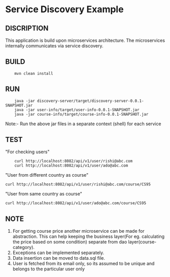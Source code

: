 # Service Discovery Example

## DISCRIPTION
This application is build upon microservices architecture.
The microservices internally communicates via service discovery.

## BUILD
```
    mvn clean install
```

## RUN
```
    java -jar discovery-server/target/discovery-server-0.0.1-SNAPSHOT.jar 
    java -jar user-info/target/user-info-0.0.1-SNAPSHOT.jar 
    java -jar course-info/target/course-info-0.0.1-SNAPSHOT.jar 
```

Note:- Run the above jar files in a separate context (shell) for each service

## TEST

"For checking users"
```
    curl http://localhost:8082/api/v1/user/rishi@abc.com
    curl http://localhost:8082/api/v1/user/ado@abc.com
```


"User from different country as course"
```    
curl http://localhost:8082/api/v1/user/rishi@abc.com/course/CS95
```

"User from same country as course"
```
curl http://localhost:8082/api/v1/user/ado@abc.com/course/CS95
```

## NOTE
1) For getting course price another microservice can be made for abstraction. 
    This can help keeping the business layer(For eg. calculating the price based on some condition) separate from dao layer(course-category).
2) Exceptions can be implemented separately.
3) Data insertion can be moved to data.sql file.
4) User is fetched from its email only, so its assumed to be unique and belongs to the particular user only
